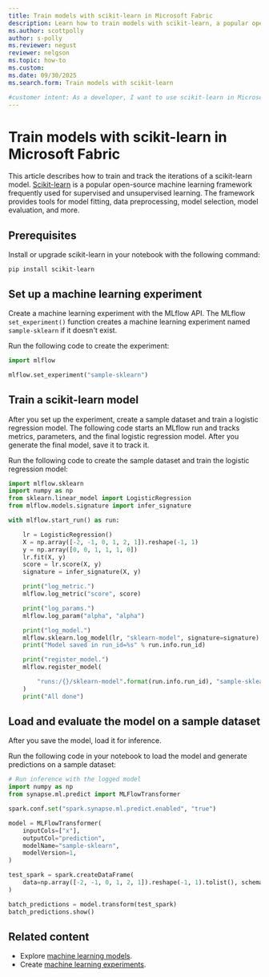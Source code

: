 ```yaml
---
title: Train models with scikit-learn in Microsoft Fabric
description: Learn how to train models with scikit-learn, a popular open-source machine learning framework frequently used for supervised and unsupervised learning.
ms.author: scottpolly
author: s-polly
ms.reviewer: negust
reviewer: nelgson
ms.topic: how-to
ms.custom:
ms.date: 09/30/2025
ms.search.form: Train models with scikit-learn

#customer intent: As a developer, I want to use scikit-learn in Microsoft Fabric so that I can train models for supervised and unsupervised learning.
---
```


# Train models with scikit-learn in Microsoft Fabric

This article describes how to train and track the iterations of a scikit-learn model. [Scikit-learn](https://scikit-learn.org/stable/) is a popular open-source machine learning framework frequently used for supervised and unsupervised learning. The framework provides tools for model fitting, data preprocessing, model selection, model evaluation, and more.

## Prerequisites

Install or upgrade scikit-learn in your notebook with the following command:

```shell
pip install scikit-learn
```

## Set up a machine learning experiment

Create a machine learning experiment with the MLflow API. The MLflow `set_experiment()` function creates a machine learning experiment named `sample-sklearn` if it doesn't exist. 

Run the following code to create the experiment:

```python
import mlflow

mlflow.set_experiment("sample-sklearn")
```

## Train a scikit-learn model

After you set up the experiment, create a sample dataset and train a logistic regression model. The following code starts an MLflow run and tracks metrics, parameters, and the final logistic regression model. After you generate the final model, save it to track it.

Run the following code to create the sample dataset and train the logistic regression model:

```python
import mlflow.sklearn
import numpy as np
from sklearn.linear_model import LogisticRegression
from mlflow.models.signature import infer_signature

with mlflow.start_run() as run:

    lr = LogisticRegression()
    X = np.array([-2, -1, 0, 1, 2, 1]).reshape(-1, 1)
    y = np.array([0, 0, 1, 1, 1, 0])
    lr.fit(X, y)
    score = lr.score(X, y)
    signature = infer_signature(X, y)

    print("log_metric.")
    mlflow.log_metric("score", score)

    print("log_params.")
    mlflow.log_param("alpha", "alpha")

    print("log_model.")
    mlflow.sklearn.log_model(lr, "sklearn-model", signature=signature)
    print("Model saved in run_id=%s" % run.info.run_id)

    print("register_model.")
    mlflow.register_model(

        "runs:/{}/sklearn-model".format(run.info.run_id), "sample-sklearn"
    )
    print("All done")
```

## Load and evaluate the model on a sample dataset

After you save the model, load it for inference.

Run the following code in your notebook to load the model and generate predictions on a sample dataset:

```python
# Run inference with the logged model
import numpy as np
from synapse.ml.predict import MLFlowTransformer

spark.conf.set("spark.synapse.ml.predict.enabled", "true")

model = MLFlowTransformer(
    inputCols=["x"],
    outputCol="prediction",
    modelName="sample-sklearn",
    modelVersion=1,
)

test_spark = spark.createDataFrame(
    data=np.array([-2, -1, 0, 1, 2, 1]).reshape(-1, 1).tolist(), schema=["x"]
)

batch_predictions = model.transform(test_spark)
batch_predictions.show()
```


## Related content

- Explore [machine learning models](machine-learning-model.md).
- Create [machine learning experiments](machine-learning-experiment.md). 
